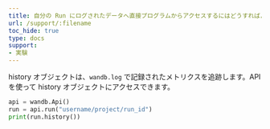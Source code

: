 ```yaml
---
title: 自分の Run にログされたデータへ直接プログラムからアクセスするにはどうすればよいですか？
url: /support/:filename
toc_hide: true
type: docs
support:
- 実験
---
```


history オブジェクトは、`wandb.log` で記録されたメトリクスを追跡します。API を使って history オブジェクトにアクセスできます。

```python
api = wandb.Api()
run = api.run("username/project/run_id")
print(run.history())
```